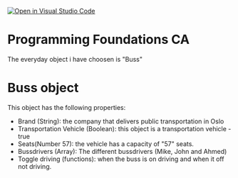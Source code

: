 [![Open in Visual Studio Code](https://classroom.github.com/assets/open-in-vscode-c66648af7eb3fe8bc4f294546bfd86ef473780cde1dea487d3c4ff354943c9ae.svg)](https://classroom.github.com/online_ide?assignment_repo_id=9778130&assignment_repo_type=AssignmentRepo)

# Programming Foundations CA

The everyday object i have choosen is "Buss"

# Buss object

This object has the following properties:

- Brand (String): the company that delivers public transportation in Oslo
- Transportation Vehicle (Boolean): this object is a transportation vehicle - true
- Seats(Number 57): the vehicle has a capacity of "57" seats.
- Bussdrivers (Array): The different bussdrivers (Mike, John and Ahmed)
- Toggle driving (functions): when the buss is on driving and when it off not driving.

